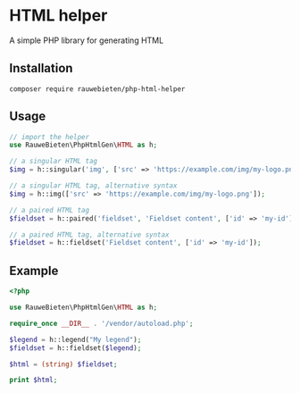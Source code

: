 # HTML helper

A simple PHP library for generating HTML

## Installation

    composer require rauwebieten/php-html-helper

## Usage

```php
// import the helper
use RauweBieten\PhpHtmlGen\HTML as h;

// a singular HTML tag
$img = h::singular('img', ['src' => 'https://example.com/img/my-logo.png']);

// a singular HTML tag, alternative syntax
$img = h::img(['src' => 'https://example.com/img/my-logo.png']);

// a paired HTML tag
$fieldset = h::paired('fieldset', 'Fieldset content', ['id' => 'my-id']);

// a paired HTML tag, alternative syntax
$fieldset = h::fieldset('Fieldset content', ['id' => 'my-id']);
```

## Example

```php
<?php

use RauweBieten\PhpHtmlGen\HTML as h;

require_once __DIR__ . '/vendor/autoload.php';

$legend = h::legend("My legend");
$fieldset = h::fieldset($legend);

$html = (string) $fieldset;

print $html;
```

